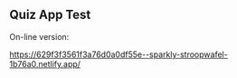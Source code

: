 ## Quiz App Test

On-line version:

https://629f3f3561f3a76d0a0df55e--sparkly-stroopwafel-1b76a0.netlify.app/